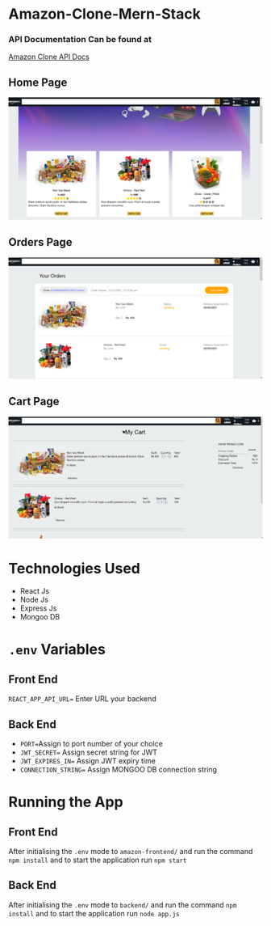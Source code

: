 # Amazon-Clone-Mern-Stack

<h3>API Documentation Can be found at</h3>
<a href="https://documenter.getpostman.com/view/15294592/UVR8qTco">Amazon Clone API Docs</a>



## Home Page
<img src="homepage.png" alt="Home Page" />

## Orders Page
<img src="orders.png" alt="Orders Page"/>

## Cart Page
<img src="cart.png" alt="Cart page" />

# Technologies Used

<ul>
  <li>React Js</li>
  <li>Node Js</li>
  <li>Express Js</li>
  <li>Mongoo DB</li>
</ul>

# ```.env``` Variables
<h2>Front End </h2>

<code>REACT_APP_API_URL=</code> Enter URL your backend

<h2>Back End</h2>

<ul>
  <li><code>PORT=</code>Assign to port number of your choice</li>
  <li><code>JWT_SECRET=</code> Assign secret string for JWT</li>
  <li><code>JWT_EXPIRES_IN=</code> Assign JWT expiry time</li>
  <li><code>CONNECTION_STRING=</code> Assign MONGOO DB connection string</li>
  </ul>
<h1>Running the App</h1>

<h2>Front End</h2>
After initialising the <code>.env</code> mode to <code>amazon-frontend/</code> and run the command <code>npm install</code> and to start the application run <code>npm start</code>
<h2>Back End</h2>
  After initialising the <code>.env</code> mode to <code>backend/</code> and run the command <code>npm install</code> and to start the application run <code>node app.js</code>
